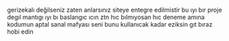 gerizekalı değilseniz zaten anlarsınız siteye entegre edilmistir bu ıyı bır proje degıl mantıgı ıyı bı baslangıc ıcın ztn hıc bılmıyosan hıc deneme amına kodumun aptal sanal mafyası seni bunu kullanıcak kadar eziksin gıt bıraz hobi edin
